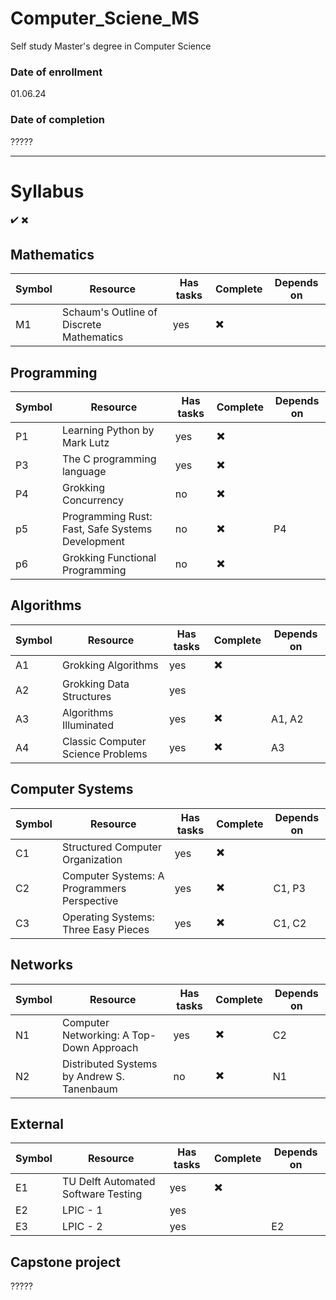 # Computer_Sciene_MS
Self study Master's degree in Computer Science

### Date of enrollment 
01.06.24

### Date of completion
?????
___

# Syllabus 
✔️
✖️

## Mathematics 

| Symbol | Resource | Has tasks | Complete | Depends on |
| --- | --- | --- | --- | --- | 
| M1 | Schaum's Outline of Discrete Mathematics | yes | ✖️ |   |


## Programming

| Symbol | Resource | Has tasks | Complete | Depends on |
| --- | --- | --- | --- | --- |
| P1 | Learning Python by Mark Lutz | yes | ✖️ |   |
| P3 | The C programming language | yes | ✖️ |   |
| P4 | Grokking Concurrency | no | ✖️ |   |
| p5 | Programming Rust: Fast, Safe Systems Development | no | ✖️ | P4 |
| p6 | Grokking Functional Programming | no | ✖️ |   |


## Algorithms 

| Symbol | Resource | Has tasks | Complete | Depends on |
| --- | --- | --- | --- | --- |
| A1 | Grokking Algorithms | yes | ✖️ |  |
| A2 | Grokking Data Structures | yes  | |
| A3 | Algorithms Illuminated | yes | ✖️ | A1, A2 |
| A4 | Classic Computer Science Problems | yes | ✖️ | A3 |

## Computer Systems 

| Symbol | Resource | Has tasks | Complete | Depends on |
| --- | --- | --- | --- | --- |
| C1 | Structured Computer Organization| yes | ✖️ |  |
| C2 | Computer Systems: A Programmers Perspective | yes | ✖️ | C1, P3 |
| C3 | Operating Systems: Three Easy Pieces | yes | ✖️ | C1, C2 |

## Networks
| Symbol | Resource | Has tasks | Complete | Depends on |
| --- | --- | --- | --- | --- |
| N1 | Computer Networking: A Top-Down Approach | yes | ✖️ | C2 |
| N2 | Distributed Systems by Andrew S. Tanenbaum | no | ✖️ | N1 |

## External 


| Symbol | Resource | Has tasks | Complete | Depends on |
| --- | --- | --- | --- | --- | 
| E1 | TU Delft Automated Software Testing | yes | ✖️ |
| E2 | LPIC - 1 | yes |    |
| E3 | LPIC - 2 | yes|  | E2 |

## Capstone project
?????


